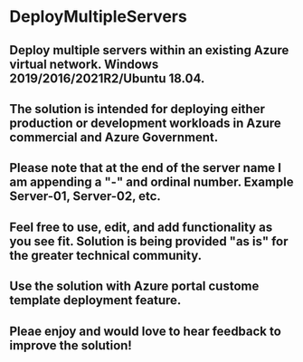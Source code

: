 # DeployMultipleServers
## Deploy multiple servers within an existing Azure virtual network. Windows 2019/2016/2021R2/Ubuntu 18.04.
## The solution is intended for deploying either production or development workloads in Azure commercial and Azure Government.
## Please note that at the end of the server name I am appending a "-" and ordinal number. Example Server-01, Server-02, etc.
## Feel free to use, edit, and add functionality as you see fit. Solution is being provided "as is" for the greater technical community. 
## Use the solution with Azure portal custome template deployment feature.
## Pleae enjoy and would love to hear feedback to improve the solution! 
